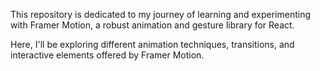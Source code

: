 This repository is dedicated to my journey of learning and experimenting with Framer Motion, a robust animation and gesture library for React. 

Here, I'll be exploring different animation techniques, transitions, and interactive elements offered by Framer Motion.